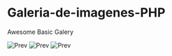 # Galeria-de-imagenes-PHP
Awesome Basic Galery

![Prev]('prev/1.png')
![Prev]('prev/2.png')
![Prev]('prev/3.png')
